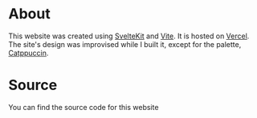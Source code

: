 # About

This website was created using [SvelteKit](https://kit.svelte.dev/) and [Vite](https://vitejs.dev/). It is hosted on [Vercel](https://vercel.com/). The site's design was improvised while I built it, except for the palette, [Catppuccin](https://catppuccin.com/).

# Source

You can find the source code for this website 
